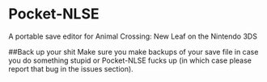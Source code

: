 # Pocket-NLSE
A portable save editor for Animal Crossing: New Leaf on the Nintendo 3DS

##Back up your shit
Make sure you make backups of your save file in case you do something stupid or Pocket-NLSE fucks up (in which case please report that bug in the issues section).
